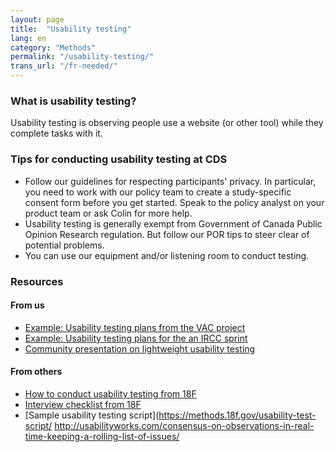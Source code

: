 ```yaml
---
layout: page
title:  "Usability testing"
lang: en
category: "Methods"
permalink: "/usability-testing/"
trans_url: "/fr-needed/"
---
```


### What is usability testing?
Usability testing is observing people use a website (or other tool) while they complete tasks with it.

### Tips for conducting usability testing at CDS
* Follow our guidelines for respecting participants' privacy. In particular, you need to work with our policy team to create a study-specific consent form before you get started. Speak to the policy analyst on your product team or ask Colin for more help.
* Usability testing is generally exempt from Government of Canada Public Opinion Research regulation. But follow our POR tips to steer clear of potential problems.
* You can use our equipment and/or listening room to conduct testing. 

### Resources

#### From us
* [Example: Usability testing plans from the VAC project](https://docs.google.com/document/d/1GW9GhvWqLDscLOb_CP8y0pGmW_iZ8MaSnELb_5w4hd0/edit)
* [Example: Usability testing plans for the an IRCC sprint](https://docs.google.com/presentation/d/1V_fhCoBXGRApBt3AI8qg4PFaRGXyDUkQmQ2YNjKScXI/edit#slide=id.g36be40e022_0_10)
* [Community presentation on lightweight usability testing](https://docs.google.com/presentation/d/1L6r6fBTVVUiuaBWNwjv0LWAfiYHMYyGuR2lepad24Mo/edit?usp=drive_web&ouid=115428102159383580616)

#### From others
* [How to conduct usability testing from 18F](https://18f.gsa.gov/2018/11/20/introduction-to-remote-moderated-usability-testing-part-2-how/)
* [Interview checklist from 18F](https://methods.18f.gov/interview-checklist/)
* [Sample usability testing script](https://methods.18f.gov/usability-test-script/
http://usabilityworks.com/consensus-on-observations-in-real-time-keeping-a-rolling-list-of-issues/
